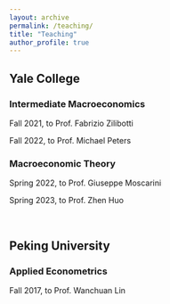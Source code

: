 ```yaml
---
layout: archive
permalink: /teaching/
title: "Teaching"
author_profile: true
---
```


## Yale College
### Intermediate Macroeconomics

Fall 2021, to Prof. Fabrizio Zilibotti

Fall 2022, to Prof. Michael Peters

### Macroeconomic Theory

Spring 2022, to Prof. Giuseppe Moscarini

Spring 2023, to Prof. Zhen Huo


<br/>

## Peking University
### Applied Econometrics

Fall 2017, to Prof. Wanchuan Lin

